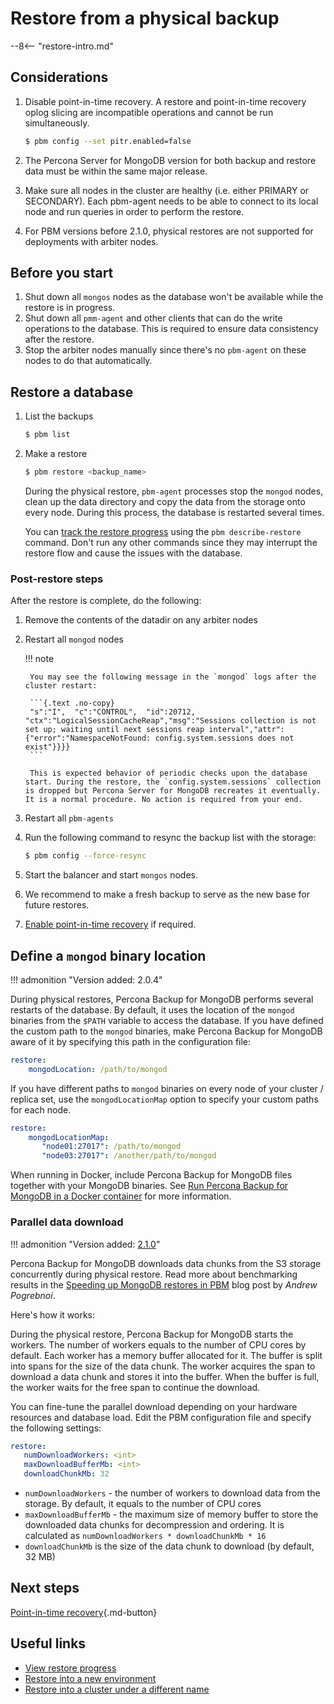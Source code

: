 # Restore from a physical backup

--8<-- "restore-intro.md"

## Considerations

1. Disable point-in-time recovery. A restore and point-in-time recovery oplog slicing are incompatible operations and cannot be run simultaneously. 

    ```{.bash data-prompt="$"}
    $ pbm config --set pitr.enabled=false
    ```

2. The Percona Server for MongoDB version for both backup and restore data must be within the same major release.
3. Make sure all nodes in the cluster are healthy (i.e. either PRIMARY or SECONDARY). Each pbm-agent needs to be able to connect to its local node and run queries in order to perform the restore.
4. For PBM versions before 2.1.0, physical restores are not supported for deployments with arbiter nodes.


## Before you start

1. Shut down all `mongos` nodes as the database won't be available while the restore is in progress. 
2. Shut down all `pmm-agent` and other clients that can do the write operations to the database. This is required to ensure data consistency after the restore.
3. Stop the arbiter nodes manually since there's no `pbm-agent` on these nodes to do that automatically.
   
## Restore a database

1. List the backups 

    ```{.bash data-prompt="$"}
    $ pbm list
    ```

2. Make a restore

    ```{.bash data-prompt="$"}
    $ pbm restore <backup_name>
    ```

    During the physical restore, `pbm-agent` processes stop the `mongod` nodes, clean up the data directory and copy the data from the storage onto every node. During this process, the database is restarted several times. 

    You can [track the restore progress](restore-progress.md) using the `pbm describe-restore` command. Don't run any other commands since they may interrupt the restore flow and cause the issues with the database.

### Post-restore steps

After the restore is complete, do the following:

1. Remove the contents of the datadir on any arbiter nodes
2. Restart all `mongod` nodes

    !!! note

        You may see the following message in the `mongod` logs after the cluster restart:

        ```{.text .no-copy}
        "s":"I",  "c":"CONTROL",  "id":20712,   "ctx":"LogicalSessionCacheReap","msg":"Sessions collection is not set up; waiting until next sessions reap interval","attr":{"error":"NamespaceNotFound: config.system.sessions does not exist"}}}}
        ```

        This is expected behavior of periodic checks upon the database start. During the restore, the `config.system.sessions` collection is dropped but Percona Server for MongoDB recreates it eventually. It is a normal procedure. No action is required from your end.

3. Restart all `pbm-agents`

4. Run the following command to resync the backup list with the storage:

    ```{.bash data-prompt="$"}
    $ pbm config --force-resync
    ``` 

5. Start the balancer and start `mongos` nodes.

6. We recommend to make a fresh backup to serve as the new base for future restores.
7. [Enable point-in-time recovery](../features/point-in-time-recovery.md#enable-point-in-time-recovery) if required.
     

## Define a `mongod` binary location

!!! admonition "Version added: 2.0.4"

During physical restores, Percona Backup for MongoDB performs several restarts of the database. By default, it uses the location of the `mongod` binaries from the `$PATH` variable to access the database. If you have defined the custom path to the `mongod` binaries, make Percona Backup for MongoDB aware of it by specifying this path in the configuration file: 

```yaml
restore:
    mongodLocation: /path/to/mongod
```

If you have different paths to `mongod` binaries on every node of your cluster / replica set, use the `mongodLocationMap` option to specify your custom paths for each node.

```yaml
restore:
    mongodLocationMap:
       "node01:27017": /path/to/mongod
       "node03:27017": /another/path/to/mongod
```

When running in Docker, include Percona Backup for MongoDB files together with your MongoDB binaries. See [Run Percona Backup for MongoDB in a Docker container](https://docs.percona.com/percona-backup-mongodb/install/docker.html) for more information.

### Parallel data download

!!! admonition "Version added: [2.1.0](../release-notes/2.1.0.md)"

Percona Backup for MongoDB downloads data chunks from the S3 storage concurrently during physical restore. Read more about benchmarking results in the [Speeding up MongoDB restores in PBM](https://www.percona.com/blog/speeding-up-database-restores-in-pbm) blog post by *Andrew Pogrebnoi*.

Here's how it works:

During the physical restore, Percona Backup for MongoDB starts the workers. The number of workers equals to the number of CPU cores by default. Each worker has a memory buffer allocated for it. The buffer is split into spans for the size of the data chunk. The worker acquires the span to download a data chunk and stores it into the buffer. When the buffer is full, the worker waits for the free span to continue the download.   

You can fine-tune the parallel download depending on your hardware resources and database load. Edit the PBM configuration file and specify the following settings:

```yaml
restore:
   numDownloadWorkers: <int>
   maxDownloadBufferMb: <int>
   downloadChunkMb: 32
```

* `numDownloadWorkers` - the number of workers to download data from the storage. By default, it equals to the number of CPU cores
* `maxDownloadBufferMb` - the maximum size of memory buffer to store the downloaded data chunks for decompression and ordering. It is calculated as `numDownloadWorkers * downloadChunkMb * 16`
* `downloadChunkMb` is the size of the data chunk to download (by default, 32 MB)


## Next steps

[Point-in-time recovery](../usage/pitr-physical.md){.md-button}

## Useful links 

* [View restore progress](../usage/restore-progress.md)
* [Restore into a new environment](../features/restore-new-env.md)
* [Restore into a cluster under a different name](../features/restore-remapping.md)



  



